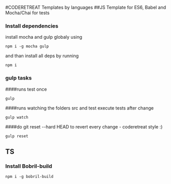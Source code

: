 #CODERETREAT Templates by languages
##JS
Template for ES6, Babel and Mocha/Chai for tests

### Install dependencies
install mocha and gulp globaly using
    
    npm i -g mocha gulp

and than install all deps by running 
    
    npm i

### gulp tasks
####runs test once
    
    gulp

####runs watching the folders src and test execute tests after change
    
    gulp watch

####do git reset --hard HEAD to revert every change - coderetreat style :)
    
    gulp reset
    
## TS
### Install Bobril-build
    
    npm i -g bobril-build
